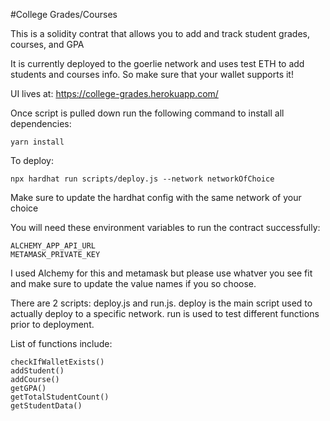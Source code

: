 #College Grades/Courses

This is a solidity contrat that allows you to add and track student grades, courses, and GPA

It is currently deployed to the goerlie network and uses test ETH to add students and courses info. So make sure that your wallet supports it!

UI lives at: https://college-grades.herokuapp.com/

Once script is pulled down run the following command to install all dependencies:
```
yarn install
```

To deploy:
```
npx hardhat run scripts/deploy.js --network networkOfChoice
```
Make sure to update the hardhat config with the same network of your choice

You will need these environment variables to run the contract successfully:
```
ALCHEMY_APP_API_URL
METAMASK_PRIVATE_KEY
```

I used Alchemy for this and metamask but please use whatver you see fit and make sure to update the value names if you so choose.

There are 2 scripts: deploy.js and run.js.
deploy is the main script used to actually deploy to a specific network.
run is used to test different functions prior to deployment.

List of functions include:
```
checkIfWalletExists()
addStudent()
addCourse()
getGPA()
getTotalStudentCount()
getStudentData()
```